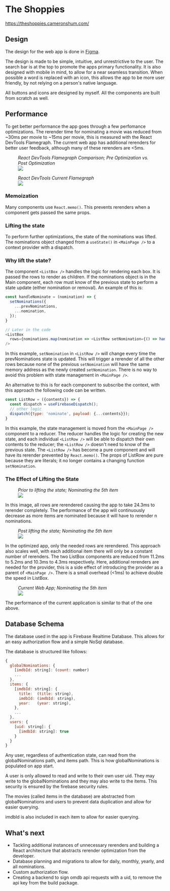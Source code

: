# The Shoppies

https://theshoppies.cameronshum.com/

## Design
The design for the web app is done in [Figma](https://www.figma.com/file/9Ov5HPPh6w6iuFjbSLPNHB/Shopify-Front-end-Challenge-2021). 

The design is made to be simple, intuitive, and unrestrictive to the user. The search bar is at the top to promote the apps primary functionality. It is also designed with mobile in mind, to allow for a near seamless transition. When possible a word is replaced with an icon, this allows the app to be more user friendly, by not relying on a person's native language.

All buttons and icons are designed by myself. All the components are built from scratch as well. 

## Performance
To get better performance the app goes through a few perfomance optimizations. The rerender time for nominating a movie was reduced from ~30ms per movie to ~15ms per movie, this is measured with the React DevTools Flamegraph. The current web app has additional rerenders for better user feedback, although many of these rerenders are <5ms. 

<figure>
  <figcaption>
    <em>
      React DevTools Flamegraph Comparison; Pre Optimization vs. Post Optimization
    </em>
  </figcaption>
  <img src="https://imgur.com/WtI4hMQ.png">
</figure>

<figure>
  <figcaption>
    <em>
      React DevTools Current Flamegraph
    </em>
  </figcaption>
  <img src="https://imgur.com/fMsvZyK.png">
</figure>


### Memoization
Many components use `React.memo()`. This prevents rerenders when a component gets passed the same props.

### Lifting the state
To perform further optimizations, the state of the nominations was lifted. The nominations object changed from a `useState()` in `<MainPage />` to a context provider with a dispatch.

### Why lift the state?
The component `<ListBox />` handles the logic for rendering each box. It is passed the rows to render as children. If the nominations object is in the Main component, each row must know of the previous state to perform a state update (either nomination or removal). An example of this is:

```javascript
const handleNominate = (nomination) => {
  setNominations({
    ...prevNominations,
    ...nomination,
  });
}

// Later in the code
<ListBox 
  rows={nominations.map(nomination => <ListRow setNomination={() => handleNominate(nomination)} contents={nomination}/>)}
/>
```
In this example, `setNomination` in `<ListRow />` will change every time the prevNominations state is updated. This will trigger a rerender of all the other rows because none of the previous `setNomination` will have the same memory address as the newly created `setNomination`. There is no way to avoid this problem with state management in `<MainPage />`. 

An alternative to this is for each component to subscribe the context, with this approach the following code can be written.

```javascript
const ListRow = ({contents}) => {
  const dispatch = useFirebaseDispatch();
  // other logic
  dispatch({type: 'nominate', payload: {...contents}});
}
```
In this example, the state management is moved from the `<MainPage />` component to a reducer. The reducer handles the logic for creating the new state, and each individual `<ListRow />` will be able to dispatch their own contents to the reducer; the `<ListRow />` doesn't need to know of the previous state. The `<ListRow />` has become a pure component and will have its rerender prevented by `React.memo()`. The props of ListRow are pure because they are literals; it no longer contains a changing function `setNomination`.

### The Effect of Lifting the State

<figure>
  <figcaption>
    <em>
      Prior to lifting the state; Nominating the 5th item
    </em>
  </figcaption>
  <img src="https://imgur.com/SYbPsUY.png">
</figure>

In this image, all rows are rerendered causing the app to take 24.3ms to rerender completely. The performance of the app will continuously decrease as more items are nominated because it will have to rerender n nominations.

<figure>
  <figcaption>
    <em>
      Post lifting the state; Nominating the 5th item
    </em>
  </figcaption>
  <img src="https://imgur.com/6ZfcPg1.png">
</figure>

In the optimized app, only the needed rows are rerendered. This approach also scales well, with each additional item there will only be a constant number of rerenders. The two ListBox components are reduced from 11.2ms to 5.2ms and 10.3ms to 4.3ms respectively. Here, additional rerenders are needed for the provider, this is a side effect of introducing the provider as a parent of `<MainPage />`. There is a small overhead (<1ms) to achieve double the speed in ListBox.

<figure>
  <figcaption>
    <em>
      Current Web App; Nominating the 5th item
    </em>
  </figcaption>
  <img src="https://imgur.com/Sccy3Wm.png">
</figure>

The performance of the current application is similar to that of the one above. 

## Database Schema
The database used in the app is Firebase Realtime Database. This allows for an easy authorization flow and a simple NoSql database.

The database is structured like follows:

```javascript
{
  globalNominations: {
    [imdbId: string]: (count: number)
    ...
  },
  items: {
    [imdbId: string]: {
      title:  (title: string),
      imdbId: (imdbId: string),
      year:   (year: string),
    },
    ...
  },
  users: {
    [uid: string]: {
      [imdbId: string]: true
    }
  }
}
```
Any user, regardless of authentication state, can read from the globalNominations path, and items path. This is how globalNominations is populated on app start. 

A user is only allowed to read and write to their own user uid. They may write to the globalNominations and they may also write to the items. This security is ensured by the firebase security rules.

The movies (called items in the database) are abstracted from globalNominations and users to prevent data duplication and allow for easier querying.

imdbId is also included in each item to allow for easier querying.  

## What's next
- Tackling additional instances of unnecessary rerenders and building a React architecture that abstracts rerender optimization from the developer.
- Database planning and migrations to allow for daily, monthly, yearly, and all nominations.
- Custom authorization flow.
- Creating a backend to sign omdb api requests with a uid, to remove the api key from the build package.